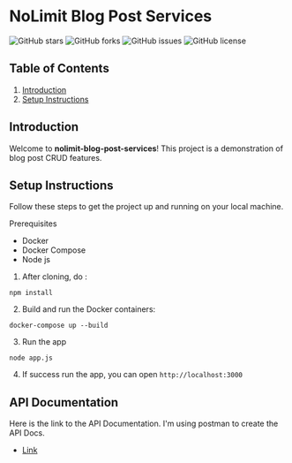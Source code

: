 # NoLimit Blog Post Services

![GitHub stars](https://img.shields.io/github/stars/FawwazAF/vf-video-services)
![GitHub forks](https://img.shields.io/github/forks/FawwazAF/vf-video-services)
![GitHub issues](https://img.shields.io/github/issues/FawwazAF/vf-video-services)
![GitHub license](https://img.shields.io/github/license/FawwazAF/vf-video-services)

## Table of Contents
1. [Introduction](#introduction)
2. [Setup Instructions](#setup-instructions)

## Introduction
Welcome to **nolimit-blog-post-services**! This project is a demonstration of blog post CRUD features.

## Setup Instructions
Follow these steps to get the project up and running on your local machine.

Prerequisites
- Docker
- Docker Compose
- Node js

1. After cloning, do : 
```
npm install
```

2. Build and run the Docker containers:
```
docker-compose up --build
```

3. Run the app
```
node app.js
```

4. If success run the app, you can open `http://localhost:3000`

## API Documentation
Here is the link to the API Documentation. I'm using postman to create the API Docs.
- [Link](https://github.com/FawwazAF/blog-posts/blob/main/postman/nolimit.postman_collection.json)

